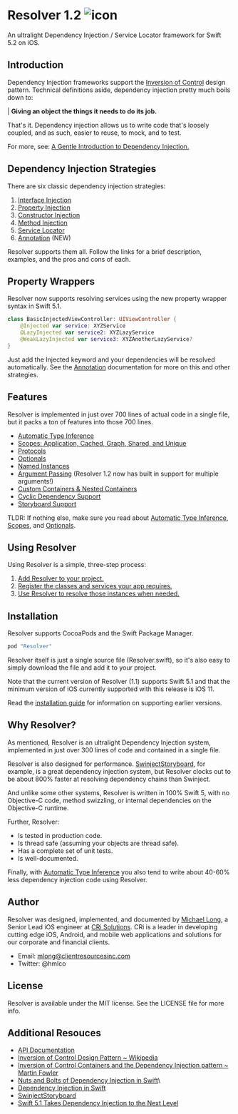 # Resolver 1.2 ![icon](https://user-images.githubusercontent.com/709283/32858974-cce8282a-ca12-11e7-944b-c8046156290b.png)

An ultralight Dependency Injection / Service Locator framework for Swift 5.2 on iOS.

## Introduction

Dependency Injection frameworks support the [Inversion of Control](https://en.wikipedia.org/wiki/Inversion_of_control) design pattern. Technical definitions aside, dependency injection pretty much boils down to:

| **Giving an object the things it needs to do its job.**

That's it. Dependency injection allows us to write code that's loosely coupled, and as such, easier to reuse, to mock, and  to test.

For more, see: [A Gentle Introduction to Dependency Injection.](./Documentation/Introduction.md)

## Dependency Injection Strategies

There are six classic dependency injection strategies:

1. [Interface Injection](./Documentation/Injection.md#interface)
2. [Property Injection](./Documentation/Injection.md#property)
3. [Constructor Injection](./Documentation/Injection.md#constructor)
4. [Method Injection](./Documentation/Injection.md#method)
5. [Service Locator](./Documentation/Injection.md#locator)
6. [Annotation](./Documentation/Injection.md#annotation) (NEW)

Resolver supports them all. Follow the links for a brief description, examples, and the pros and cons of each.

## Property Wrappers

Resolver now supports resolving services using the new property wrapper syntax in Swift 5.1.

```swift
class BasicInjectedViewController: UIViewController {
    @Injected var service: XYZService
    @LazyInjected var service2: XYZLazyService
    @WeakLazyInjected var service3: XYZAnotherLazyService?
}
```
Just add the Injected keyword and your dependencies will be resolved automatically. See the [Annotation](./Documentation/Annotation.md) documentation for more on this and other strategies.

## Features

Resolver is implemented in just over 700 lines of actual code in a single file, but it packs a ton of features into those 700 lines.

* [Automatic Type Inference](./Documentation/Types.md)
* [Scopes: Application, Cached, Graph, Shared, and Unique](./Documentation/Scopes.md)
* [Protocols](./Documentation/Protocols.md)
* [Optionals](./Documentation/Optionals.md)
* [Named Instances](./Documentation/Names.md)
* [Argument Passing](./Documentation/Arguments.md) (Resolver 1.2 now has built in support for multiple arguments!)
* [Custom Containers & Nested Containers](./Documentation/Containers.md)
* [Cyclic Dependency Support](./Documentation/CyclicDependencies.md)
* [Storyboard Support](./Documentation/Storyboards.md)

TLDR: If nothing else, make sure you read about [Automatic Type Inference](./Documentation/Types.md), [Scopes](./Documentation/Scopes.md), and [Optionals](./Documentation/Optionals.md).

## Using Resolver

Using Resolver is a simple, three-step process:

1. [Add Resolver to your project.](./Documentation/Installation.md)
2. [Register the classes and services your app requires.](./Documentation/Registration.md)
3. [Use Resolver to resolve those instances when needed.](./Documentation/Resolving.md)

## Installation

Resolver supports CocoaPods and the Swift Package Manager.
```swift
pod "Resolver"
```
Resolver itself is just a single source file (Resolver.swift), so it's also easy to simply download the file and add it to your project.

Note that the current version of Resolver (1.1) supports Swift 5.1 and that the minimum version of iOS currently supported with this release is iOS 11.

Read the [installation guide](./Documentation/Installation.md) for information on supporting earlier versions.

## Why Resolver?

As mentioned, Resolver is an ultralight Dependency Injection system, implemented in just over 300 lines of code and contained in a single file.

Resolver is also designed for performance. [SwinjectStoryboard](https://github.com/Swinject/SwinjectStoryboard), for example, is a great dependency injection system, but Resolver clocks out to be about 800% faster at resolving dependency chains than Swinject.

And unlike some other systems, Resolver is written in 100% Swift 5, with no Objective-C code, method swizzling, or internal dependencies on the Objective-C runtime.

Further, Resolver:

* Is tested in production code.
* Is thread safe (assuming your objects are thread safe).
* Has a complete set of unit tests.
* Is well-documented.

Finally, with  [Automatic Type Inference](./Documentation/Types.md) you also tend to write about 40-60% less dependency injection code using Resolver.

## Author

Resolver was designed, implemented, and documented by [Michael Long](https://www.linkedin.com/in/hmlong/), a Senior Lead iOS engineer at [CRi Solutions](https://www.clientresourcesinc.com/solutions/). CRi is a leader in developing cutting edge iOS, Android, and mobile web applications and solutions for our corporate and financial clients.

* Email: [mlong@clientresourcesinc.com](mailto:mlong@clientresourcesinc.com)
* Twitter: @hmlco

## License

Resolver is available under the MIT license. See the LICENSE file for more info.

## Additional Resouces

* [API Documentation](./Documentation/API/Classes/Resolver.html)
* [Inversion of Control Design Pattern ~ Wikipedia](https://en.wikipedia.org/wiki/Inversion_of_control)
* [Inversion of Control Containers and the Dependency Injection pattern ~ Martin Fowler](https://martinfowler.com/articles/injection.html)
* [Nuts and Bolts of Dependency Injection in Swift](https://cocoacasts.com/nuts-and-bolts-of-dependency-injection-in-swift/)\
* [Dependency Injection in Swift](https://cocoacasts.com/dependency-injection-in-swift)
* [SwinjectStoryboard](https://github.com/Swinject/SwinjectStoryboard)
* [Swift 5.1 Takes Dependency Injection to the Next Level](https://medium.com/better-programming/taking-swift-dependency-injection-to-the-next-level-b71114c6a9c6)
